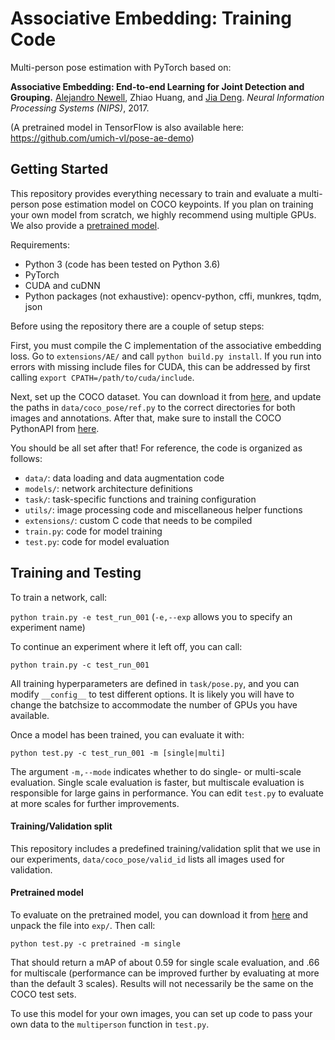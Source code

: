 # Associative Embedding: Training Code

Multi-person pose estimation with PyTorch based on:

**Associative Embedding: End-to-end Learning for Joint Detection and Grouping.**
[Alejandro Newell](http://www-personal.umich.edu/~alnewell/), Zhiao Huang, and [Jia Deng](http://web.eecs.umich.edu/~jiadeng/). *Neural Information Processing Systems (NIPS)*, 2017. 

(A pretrained model in TensorFlow is also available here: https://github.com/umich-vl/pose-ae-demo)

## Getting Started

This repository provides everything necessary to train and evaluate a multi-person pose estimation model on COCO keypoints. If you plan on training your own model from scratch, we highly recommend using multiple GPUs. We also provide a [pretrained model](https://umich.box.com/s/nptgu9r46xudtjn7o8viksryiztdnqwt).

Requirements:

- Python 3 (code has been tested on Python 3.6)
- PyTorch
- CUDA and cuDNN
- Python packages (not exhaustive): opencv-python, cffi, munkres, tqdm, json

Before using the repository there are a couple of setup steps:

First, you must compile the C implementation of the associative embedding loss. Go to ```extensions/AE/``` and call ```python build.py install```. If you run into errors with missing include files for CUDA, this can be addressed by first calling ```export CPATH=/path/to/cuda/include```.

Next, set up the COCO dataset. You can download it from [here](http://cocodataset.org/#download), and update the paths in ```data/coco_pose/ref.py``` to the correct directories for both images and annotations. After that, make sure to install the COCO PythonAPI from [here](https://github.com/cocodataset/cocoapi).

You should be all set after that! For reference, the code is organized as follows:
- ```data/```: data loading and data augmentation code
- ```models/```: network architecture definitions
- ```task/```: task-specific functions and training configuration
- ```utils/```: image processing code and miscellaneous helper functions
- ```extensions/```: custom C code that needs to be compiled
- ```train.py```: code for model training
- ```test.py```: code for model evaluation

## Training and Testing

To train a network, call:

```python train.py -e test_run_001``` (```-e,--exp``` allows you to specify an experiment name)

To continue an experiment where it left off, you can call:

```python train.py -c test_run_001```

All training hyperparameters are defined in ```task/pose.py```, and you can modify ```__config__``` to test different options. It is likely you will have to change the batchsize to accommodate the number of GPUs you have available.

Once a model has been trained, you can evaluate it with:

```python test.py -c test_run_001 -m [single|multi]```

The argument ```-m,--mode``` indicates whether to do single- or multi-scale evaluation. Single scale evaluation is faster, but multiscale evaluation is responsible for large gains in performance. You can edit ```test.py``` to evaluate at more scales for further improvements.

#### Training/Validation split

This repository includes a predefined training/validation split that we use in our experiments, ```data/coco_pose/valid_id``` lists all images used for validation.

#### Pretrained model

To evaluate on the pretrained model, you can download it from [here](https://umich.box.com/s/nptgu9r46xudtjn7o8viksryiztdnqwt) and unpack the file into ```exp/```. Then call:

```python test.py -c pretrained -m single```

That should return a mAP of about 0.59 for single scale evaluation, and .66 for multiscale (performance can be improved further by evaluating at more than the default 3 scales). Results will not necessarily be the same on the COCO test sets.

To use this model for your own images, you can set up code to pass your own data to the ```multiperson``` function in ```test.py```.